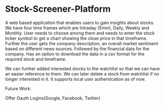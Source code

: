 # Stock-Screener-Platform
A web based application that enables users to gain insights about stocks. We have four time frames which are Intraday (5min), Daily, Weekly and Monthly. User needs to choose among them and needs to enter the stock ticker symbol to get a chart showing the close price in that timeframe. Further the user gets the company description, an overall market sentiment based on different news sources. Followed by the financial data for the company. Has an option to download the data in a csv format for the required stock and timeframe.

We can further added interested stocks to the watchlist so that we can have an easier reference to them. We can later delete a stock from watchlist if no longer interested in it. It supports local user authentication as of now.



Future Work:

Offer Oauth Logins(Google, Facebook, Twitter)
